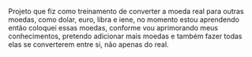 Projeto que fiz como treinamento de converter a moeda real para outras moedas, como dolar, euro, libra e iene, no momento estou aprendendo então coloquei essas moedas, conforme vou aprimorando meus conhecimentos, pretendo adicionar mais moedas e também fazer todas elas se converterem entre si, não apenas do real.
